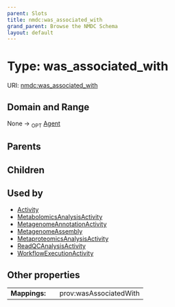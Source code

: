 ```yaml
---
parent: Slots
title: nmdc:was_associated_with
grand_parent: Browse the NMDC Schema
layout: default
---
```


# Type: was_associated_with




URI: [nmdc:was_associated_with](https://microbiomedata/meta/was_associated_with)

## Domain and Range

None ->  <sub>OPT</sub> [Agent](Agent.md)

## Parents


## Children


## Used by

 * [Activity](Activity.md)
 * [MetabolomicsAnalysisActivity](MetabolomicsAnalysisActivity.md)
 * [MetagenomeAnnotationActivity](MetagenomeAnnotationActivity.md)
 * [MetagenomeAssembly](MetagenomeAssembly.md)
 * [MetaproteomicsAnalysisActivity](MetaproteomicsAnalysisActivity.md)
 * [ReadQCAnalysisActivity](ReadQCAnalysisActivity.md)
 * [WorkflowExecutionActivity](WorkflowExecutionActivity.md)

## Other properties

|  |  |  |
| --- | --- | --- |
| **Mappings:** | | prov:wasAssociatedWith |

